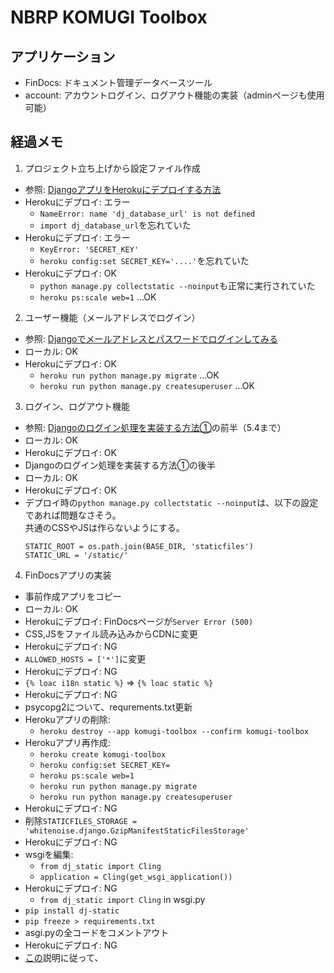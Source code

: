 # NBRP KOMUGI Toolbox

## アプリケーション
- FinDocs: ドキュメント管理データベースツール
- account: アカウントログイン、ログアウト機能の実装（adminページも使用可能）


## 経過メモ
1. プロジェクト立ち上げから設定ファイル作成
  - 参照: [DjangoアプリをHerokuにデプロイする方法](https://qiita.com/frosty/items/66f5dff8fc723387108c)
  - Herokuにデプロイ: エラー
    - `NameError: name 'dj_database_url' is not defined`
    - `import dj_database_url`を忘れていた
  - Herokuにデプロイ: エラー
    - `KeyError: 'SECRET_KEY'`
    - `heroku config:set SECRET_KEY='....'`を忘れていた
  - Herokuにデプロイ: OK
    - `python manage.py collectstatic --noinput`も正常に実行されていた
    - `heroku ps:scale web=1` ...OK
2. ユーザー機能（メールアドレスでログイン）
  - 参照: [Djangoでメールアドレスとパスワードでログインしてみる](https://qiita.com/cortyuming/items/2167a29a90c94bb4b1bb)
  - ローカル: OK
  - Herokuにデプロイ: OK
    - `heroku run python manage.py migrate` ...OK
    - `heroku run python manage.py createsuperuser` ...OK
3. ログイン、ログアウト機能
  - 参照: [Djangoのログイン処理を実装する方法①](https://intellectual-curiosity.tokyo/2018/11/13/django%E3%81%AE%E3%83%AD%E3%82%B0%E3%82%A4%E3%83%B3%E5%87%A6%E7%90%86%E3%82%92%E5%AE%9F%E8%A3%85%E3%81%99%E3%82%8B%E6%96%B9%E6%B3%95%E2%91%A0/)の前半（5.4まで）
  - ローカル: OK
  - Herokuにデプロイ: OK
  - Djangoのログイン処理を実装する方法①の後半
  - ローカル: OK
  - Herokuにデプロイ: OK
  - デプロイ時の`python manage.py collectstatic --noinput`は、以下の設定であれば問題なさそう。  
    共通のCSSやJSは作らないようにする。  
    ```
    STATIC_ROOT = os.path.join(BASE_DIR, 'staticfiles')
    STATIC_URL = '/static/'
    ```
4. FinDocsアプリの実装
  - 事前作成アプリをコピー
  - ローカル: OK
  - Herokuにデプロイ: FinDocsページが`Server Error (500)`
  - CSS,JSをファイル読み込みからCDNに変更
  - Herokuにデプロイ: NG
  - `ALLOWED_HOSTS = ['*']`に変更
  - Herokuにデプロイ: NG
  - `{% loac i18n static %}` => `{% loac static %}`
  - Herokuにデプロイ: NG
  - psycopg2について、requrements.txt更新
  - Herokuアプリの削除:
    - `heroku destroy --app komugi-toolbox --confirm komugi-toolbox`
  - Herokuアプリ再作成:
    - `heroku create komugi-toolbox`
    - `heroku config:set SECRET_KEY=`
    - `heroku ps:scale web=1`
    - `heroku run python manage.py migrate`
    - `heroku run python manage.py createsuperuser`
  - Herokuにデプロイ: NG
  - 削除`STATICFILES_STORAGE = 'whitenoise.django.GzipManifestStaticFilesStorage'`
  - Herokuにデプロイ: NG
  - wsgiを編集:
    - `from dj_static import Cling`
    - `application = Cling(get_wsgi_application())`
  - Herokuにデプロイ: NG
    - `from dj_static import Cling` in wsgi.py
  - `pip install dj-static`
  - `pip freeze > requirements.txt`
  - asgi.pyの全コードをコメントアウト
  - Herokuにデプロイ: NG
  - [この](https://getbootstrap.jp/docs/4.3/getting-started/introduction/)説明に従って、<script>の位置を変更
  - Herokuにデプロイ: NG
  - ログイン画面に各種bootstrap用のCDNを入れてみてどうなるかみてみる
  - Herokuにデプロイ: NG
  - runtime.txtを変更: python-3.7.3 => python-3.7.6
  - Herokuにデプロイ: NG
  - ログイン画面に各種JSを入れてみてどうなるかみてみる
  - Herokuにデプロイ: NG
  - DEBAG=TRUEで試す
    - 詳細がはっきりわかるので、これでうまくいくように修正していく
    - django/template/backends/django.py in reraise, line 84
    - アプリ内のテンプレートの位置は階層的にすると、エラーが出るようだ
  - アプリ再構築
  - `heroku destroy --app komugi-toolbox --confirm komugi-toolbox`
  - `heroku create komugi-toolbox`
  - `heroku config:set SECRET_KEY=`
  - `heroku ps:scale web=1`
  - `heroku run python manage.py migrate`
  - `heroku run python manage.py createsuperuser`
  - Herokuにデプロイ: OK
